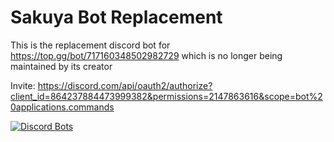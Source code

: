 # Sakuya Bot Replacement

This is the replacement discord bot for https://top.gg/bot/717160348502982729 which is no longer being maintained by its creator

Invite: https://discord.com/api/oauth2/authorize?client_id=864237884473999382&permissions=2147863616&scope=bot%20applications.commands

[![Discord Bots](https://top.gg/api/widget/864237884473999382.svg)](https://top.gg/bot/864237884473999382)
